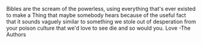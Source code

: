 Bibles are the scream of the powerless,
using everything that's ever existed
to make a Thing that maybe
somebody hears because
of the useful fact that it
sounds vaguely similar
to something we stole
out of desperation
from your poison
culture that we'd
love to see die
and so would
you. Love
-The Authors 

